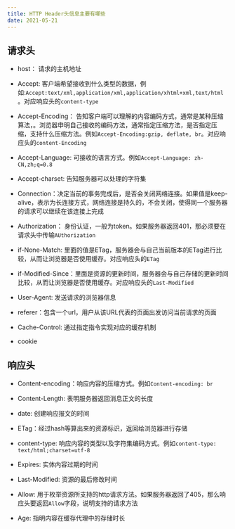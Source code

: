 ```yaml
---
title: HTTP Header头信息主要有哪些
date: 2021-05-21
---
```


## 请求头

- host： 请求的主机地址

- Accept: 客户端希望接收到什么类型的数据，例如:`Accept:text/xml,application/xml,application/xhtml+xml,text/html` 。对应响应头的`content-type`

- Accept-Encoding： 告知客户端可以理解的内容编码方式，通常是某种压缩算法，。浏览器申明自己接收的编码方法，通常指定压缩方法，是否指定压缩，支持什么压缩方法。例如`Accept-Encoding:gzip, deflate, br`。对应响应头的`content-Encoding`

- Accept-Language: 可接收的语言方式。例如`Accept-Language: zh-CN,zh;q=0.8`

- Accept-charset: 告知服务器可以处理的字符集

- Connection：决定当前的事务完成后，是否会关闭网络连接。如果值是keep-alive，表示为长连接方式，网络连接是持久的，不会关闭，使得同一个服务器的请求可以继续在该连接上完成

- Authorization： 身份认证，一般为token。如果服务器返回401，那必须要在请求头中传输`AUthorization`

- if-None-Match: 里面的值是ETag，服务器会与自己当前版本的ETag进行比较，从而让浏览器是否使用缓存。对应响应头的`ETag`

- if-Modified-Since：里面是资源的更新时间，服务器会与自己存储的更新时间比较，从而让浏览器是否使用缓存。对应响应头的`Last-Modified`

- User-Agent: 发送请求的浏览器信息

- referer：包含一个url，用户从该URL代表的页面出发访问当前请求的页面

- Cache-Control: 通过指定指令实现对应的缓存机制

- cookie

## 响应头

- Content-encoding：响应内容的压缩方式。例如`Content-encoding: br`

- Content-Length: 表明服务器返回消息正文的长度

- date: 创建响应报文的时间

- ETag：经过hash等算出来的资源标识，返回给浏览器进行存储

- content-type: 响应内容的类型以及字符集编码方式。例如`content-type: text/html;charset=utf-8`

- Expires: 实体内容过期的时间

- Last-Modified: 资源的最后修改时间

- Allow: 用于枚举资源所支持的http请求方法。如果服务器返回了405，那么响应头要返回`Allow`字段，说明支持的请求方法

- Age: 指明内容在缓存代理中的存储时长
